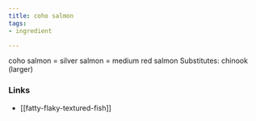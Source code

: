 ```yaml
---
title: coho salmon
tags:
- ingredient

---
```

coho salmon = silver salmon = medium red salmon Substitutes: chinook (larger)

### Links

* [[fatty-flaky-textured-fish]]
